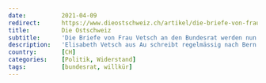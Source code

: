 ```yaml
---
date:          2021-04-09
redirect:      https://www.dieostschweiz.ch/artikel/die-briefe-von-frau-vetsch-an-den-bundesrat-werden-nun-nur-noch-abgelegt-mmajAX1
title:         Die Ostschweiz
subtitle:      'Die Briefe von Frau Vetsch an den Bundesrat werden nun nur noch «abgelegt»'
description:   'Elisabeth Vetsch aus Au schreibt regelmässig nach Bern. Sie kritisiert den Bundesrat in Briefen für seine Coronapolitik. Offenbar hat man im Bundeshaus nun genug von der Rheintalerin: Sie wird darüber informiert, dass ihre Zuschriften künftig nicht mal mehr zur Kenntnis genommen werden.'
country:       [CH]
categories:    [Politik, Widerstand]
tags:          [bundesrat, willkür]
---
```


